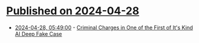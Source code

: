 # [Published on 2024-04-28](index.md)

* [2024-04-28, 05:49:00](https://soylentnews.org/article.pl?sid=24/04/27/0235200&from=rss) - [Criminal Charges in One of the First of It's Kind AI Deep Fake Case](https://soylentnews.org/article.pl?sid=24/04/27/0235200&from=rss)
